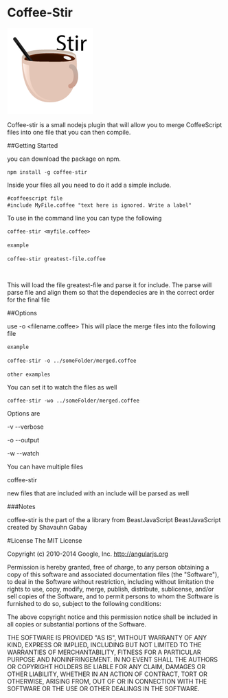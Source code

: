 Coffee-Stir
==================

![alt](https://raw.githubusercontent.com/BeastJavaScript/Coffee-Stir/master/logo/coffee-stir.png)

Coffee-stir is a small nodejs plugin that will allow you to merge CoffeeScript files into one file that you can then compile.


##Getting Started

you can download the package on npm.

    npm install -g coffee-stir
    
    
Inside your files all you need to do it add a simple include.

    #coffeescript file
    #include MyFile.coffee "text here is ignored. Write a label"
    
To use in the command line you can type the following

    coffee-stir <myfile.coffee>
    
    example
    
    coffee-stir greatest-file.coffee
    
    
<br>

This will load the file greatest-file and parse it for include.
The parse will parse file and align them so that the dependecies are in the correct order for the final file




##Options

use -o <filename.coffee>
This will place the merge files into the following file

    example
    
    coffee-stir -o ../someFolder/merged.coffee
    
    other examples

You can set it to watch the files as well

    coffee-stir -wo ../someFolder/merged.coffee

Options are 

-v --verbose

-o --output

-w --watch


You can have multiple files

coffee-stir <file1> <file2> <file3>

    
new files that are included with an include will be parsed as well




    
    


###Notes

coffee-stir is the part of the a library from BeastJavaScript
BeastJavaScript created by Shavauhn Gabay



#License
The MIT License

Copyright (c) 2010-2014 Google, Inc. http://angularjs.org

Permission is hereby granted, free of charge, to any person obtaining a copy
of this software and associated documentation files (the "Software"), to deal
in the Software without restriction, including without limitation the rights
to use, copy, modify, merge, publish, distribute, sublicense, and/or sell
copies of the Software, and to permit persons to whom the Software is
furnished to do so, subject to the following conditions:

The above copyright notice and this permission notice shall be included in
all copies or substantial portions of the Software.

THE SOFTWARE IS PROVIDED "AS IS", WITHOUT WARRANTY OF ANY KIND, EXPRESS OR
IMPLIED, INCLUDING BUT NOT LIMITED TO THE WARRANTIES OF MERCHANTABILITY,
FITNESS FOR A PARTICULAR PURPOSE AND NONINFRINGEMENT. IN NO EVENT SHALL THE
AUTHORS OR COPYRIGHT HOLDERS BE LIABLE FOR ANY CLAIM, DAMAGES OR OTHER
LIABILITY, WHETHER IN AN ACTION OF CONTRACT, TORT OR OTHERWISE, ARISING FROM,
OUT OF OR IN CONNECTION WITH THE SOFTWARE OR THE USE OR OTHER DEALINGS IN
THE SOFTWARE.